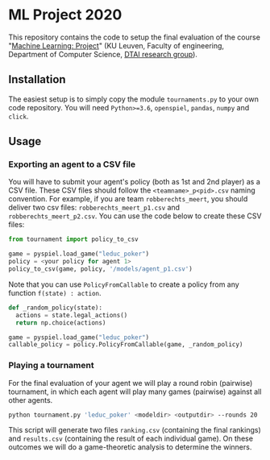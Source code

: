 # ML Project 2020

This repository contains the code to setup the final evaluation of the course "[Machine Learning: Project](https://onderwijsaanbod.kuleuven.be/syllabi/e/H0T25AE.htm)" (KU Leuven, Faculty of engineering, Department of Computer Science, [DTAI research group](https://dtai.cs.kuleuven.be)).

## Installation

The easiest setup is to simply copy the module `tournaments.py` to your own code repository. You will need `Python>=3.6`, `openspiel`, `pandas`, `numpy` and `click`.

## Usage

### Exporting an agent to a CSV file
You will have to submit your agent's policy (both as 1st and 2nd player) as a CSV file. These CSV files should follow the `<teamname>_p<pid>.csv` naming convention. For example, if you are team `robberechts_meert`, you should deliver two csv files: `robberechts_meert_p1.csv` and `robberechts_meert_p2.csv`. You can use the code below to create these CSV files:

```python
from tournament import policy_to_csv

game = pyspiel.load_game("leduc_poker")
policy = <your policy for agent 1>
policy_to_csv(game, policy, '/models/agent_p1.csv')
```

Note that you can use `PolicyFromCallable` to create a policy from any function `f(state) : action`.

```python
def _random_policy(state):
  actions = state.legal_actions()
  return np.choice(actions)

game = pyspiel.load_game("leduc_poker")
callable_policy = policy.PolicyFromCallable(game, _random_policy)
```

### Playing a tournament

For the final evaluation of your agent we will play a round robin (pairwise) tournament, in which each agent will play many games (pairwise) against all other agents. 

```sh
python tournament.py 'leduc_poker' <modeldir> <outputdir> --rounds 20
```

This script will generate two files `ranking.csv` (containing the final rankings) and `results.csv` (containing the result of each individual game). On these outcomes we will do a game-theoretic analysis to determine the winners.


